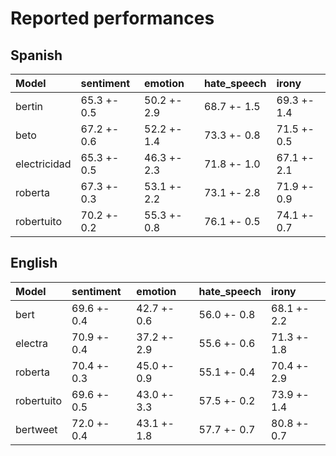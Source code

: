 # Reported performances

## Spanish


| Model        | sentiment   | emotion     | hate_speech   | irony       |
|:-------------|:------------|:------------|:--------------|:------------|
| bertin       | 65.3 +- 0.5 | 50.2 +- 2.9 | 68.7 +- 1.5   | 69.3 +- 1.4 |
| beto         | 67.2 +- 0.6 | 52.2 +- 1.4 | 73.3 +- 0.8   | 71.5 +- 0.5 |
| electricidad | 65.3 +- 0.5 | 46.3 +- 2.3 | 71.8 +- 1.0   | 67.1 +- 2.1 |
| roberta      | 67.3 +- 0.3 | 53.1 +- 2.2 | 73.1 +- 2.8   | 71.9 +- 0.9 |
| robertuito   | 70.2 +- 0.2 | 55.3 +- 0.8 | 76.1 +- 0.5   | 74.1 +- 0.7 |


## English

| Model      | sentiment   | emotion     | hate_speech   | irony       |
|:-----------|:------------|:------------|:--------------|:------------|
| bert       | 69.6 +- 0.4 | 42.7 +- 0.6 | 56.0 +- 0.8   | 68.1 +- 2.2 |
| electra    | 70.9 +- 0.4 | 37.2 +- 2.9 | 55.6 +- 0.6   | 71.3 +- 1.8 |
| roberta    | 70.4 +- 0.3 | 45.0 +- 0.9 | 55.1 +- 0.4   | 70.4 +- 2.9 |
| robertuito | 69.6 +- 0.5 | 43.0 +- 3.3 | 57.5 +- 0.2   | 73.9 +- 1.4 |
| bertweet   | 72.0 +- 0.4 | 43.1 +- 1.8 | 57.7 +- 0.7   | 80.8 +- 0.7 |